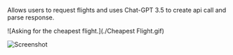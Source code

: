 Allows users to request flights and uses Chat-GPT 3.5 to create api call and parse response. 

![Asking for the cheapest flight.](./Cheapest Flight.gif)

![Screenshot](./CheapestFlight.jpeg)


